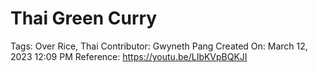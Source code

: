 # Thai Green Curry

Tags: Over Rice, Thai
Contributor: Gwyneth Pang
Created On: March 12, 2023 12:09 PM
Reference: https://youtu.be/LIbKVpBQKJI